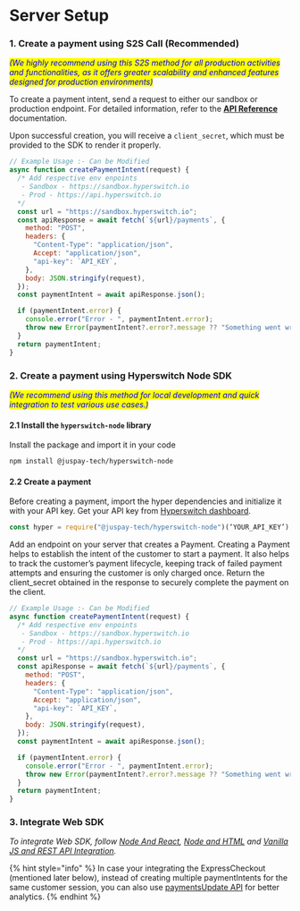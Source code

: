 # Server Setup

### 1. Create a payment using S2S Call (Recommended)

_<mark style="color:blue;">(We highly recommend using this S2S method for all production activities and functionalities, as it offers greater scalability and enhanced features designed for production environments)</mark>_

To create a payment intent, send a request to either our sandbox or production endpoint. For detailed information, refer to the [**API Reference**](https://api-reference.hyperswitch.io/api-reference/payments/payments--create) documentation.

Upon successful creation, you will receive a `client_secret`, which must be provided to the SDK to render it properly.

```javascript
// Example Usage :- Can be Modified
async function createPaymentIntent(request) {
  /* Add respective env enpoints
   - Sandbox - https://sandbox.hyperswitch.io
   - Prod - https://api.hyperswitch.io
  */
  const url = "https://sandbox.hyperswitch.io";
  const apiResponse = await fetch(`${url}/payments`, {
    method: "POST",
    headers: {
      "Content-Type": "application/json",
      Accept: "application/json",
      "api-key": `API_KEY`,
    },
    body: JSON.stringify(request),
  });
  const paymentIntent = await apiResponse.json();

  if (paymentIntent.error) {
    console.error("Error - ", paymentIntent.error);
    throw new Error(paymentIntent?.error?.message ?? "Something went wrong.");
  }
  return paymentIntent;
}
```

### 2. Create a payment using Hyperswitch Node SDK

_<mark style="color:blue;">(We recommend using this method for local development and quick integration to test various use cases.)</mark>_

#### 2.1 Install the `hyperswitch-node` library

Install the package and import it in your code

```bash
npm install @juspay-tech/hyperswitch-node
```

#### 2.2 Create a payment

Before creating a payment, import the hyper dependencies and initialize it with your API key. Get your API key from [Hyperswitch dashboard](https://app.hyperswitch.io/developers?tabIndex=1).

```js
const hyper = require("@juspay-tech/hyperswitch-node")(‘YOUR_API_KEY’);
```

Add an endpoint on your server that creates a Payment. Creating a Payment helps to establish the intent of the customer to start a payment. It also helps to track the customer’s payment lifecycle, keeping track of failed payment attempts and ensuring the customer is only charged once. Return the client\_secret obtained in the response to securely complete the payment on the client.

```javascript
// Example Usage :- Can be Modified
async function createPaymentIntent(request) {
  /* Add respective env enpoints
   - Sandbox - https://sandbox.hyperswitch.io
   - Prod - https://api.hyperswitch.io
  */
  const url = "https://sandbox.hyperswitch.io";
  const apiResponse = await fetch(`${url}/payments`, {
    method: "POST",
    headers: {
      "Content-Type": "application/json",
      Accept: "application/json",
      "api-key": `API_KEY`,
    },
    body: JSON.stringify(request),
  });
  const paymentIntent = await apiResponse.json();

  if (paymentIntent.error) {
    console.error("Error - ", paymentIntent.error);
    throw new Error(paymentIntent?.error?.message ?? "Something went wrong.");
  }
  return paymentIntent;
}
```

### 3. Integrate Web SDK

_To integrate Web SDK, follow_ [_Node And React_](node-and-react.md)_,_ [_Node and HTML_](node-and-html.md) _and_ [_Vanilla JS and REST API Integration_](vanilla-js-and-rest-api-integration.md)_._

{% hint style="info" %}
In case your integrating the ExpressCheckout (mentioned later below), instead of creating multiple paymentIntents for the same customer session, you can also use [paymentsUpdate API](https://api-reference.hyperswitch.io/api-reference/payments/payments--update) for better analytics.
{% endhint %}
